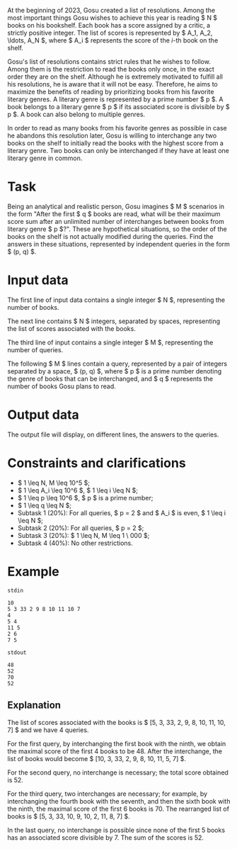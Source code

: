 At the beginning of 2023, Gosu created a list of resolutions. Among the most important things Gosu wishes to achieve this year is reading $ N $ books on his bookshelf. Each book has a score assigned by a critic, a strictly positive integer. The list of scores is represented by $ A_1, A_2, \ldots, A_N $, where $ A_i $ represents the score of the $i$-th book on the shelf.

Gosu's list of resolutions contains strict rules that he wishes to follow. Among them is the restriction to read the books only once, in the exact order they are on the shelf. Although he is extremely motivated to fulfill all his resolutions, he is aware that it will not be easy. Therefore, he aims to maximize the benefits of reading by prioritizing books from his favorite literary genres. A literary genre is represented by a prime number $ p $. A book belongs to a literary genre $ p $ if its associated score is divisible by $ p $. A book can also belong to multiple genres.

In order to read as many books from his favorite genres as possible in case he abandons this resolution later, Gosu is willing to interchange any two books on the shelf to initially read the books with the highest score from a literary genre. Two books can only be interchanged if they have at least one literary genre in common.

# Task

Being an analytical and realistic person, Gosu imagines $ M $ scenarios in the form "After the first $ q $ books are read, what will be their maximum score sum after an unlimited number of interchanges between books from literary genre $ p $?". These are hypothetical situations, so the order of the books on the shelf is not actually modified during the queries. Find the answers in these situations, represented by independent queries in the form $ (p, q) $.

# Input data

The first line of input data contains a single integer $ N $, representing the number of books.

The next line contains $ N $ integers, separated by spaces, representing the list of scores associated with the books.

The third line of input contains a single integer $ M $, representing the number of queries.

The following $ M $ lines contain a query, represented by a pair of integers separated by a space, $ (p, q) $, where $ p $ is a prime number denoting the genre of books that can be interchanged, and $ q $ represents the number of books Gosu plans to read.

# Output data

The output file will display, on different lines, the answers to the queries.

# Constraints and clarifications

* $ 1 \leq N, M \leq 10^5 $;
* $ 1 \leq A_i \leq 10^6 $, $ 1 \leq i \leq N $;
* $ 1 \leq p \leq 10^6 $, $ p $ is a prime number;
* $ 1 \leq q \leq N $;
* Subtask 1 (20\%): For all queries, $ p = 2 $ and $ A_i $ is even, $ 1 \leq i \leq N $;
* Subtask 2 (20\%): For all queries, $ p = 2 $;
* Subtask 3 (20\%): $ 1 \leq N, M \leq 1 \ 000 $;
* Subtask 4 (40\%): No other restrictions.

# Example

`stdin`
```
10
5 3 33 2 9 8 10 11 10 7
4
5 4
11 5
2 6
7 5
```

`stdout`
```
48
52
70
52
```

## Explanation

The list of scores associated with the books is $ [5, 3, 33, 2, 9, 8, 10, 11, 10, 7] $ and we have 4 queries.

For the first query, by interchanging the first book with the ninth, we obtain the maximal score of the first 4 books to be 48. After the interchange, the list of books would become $ [10, 3, 33, 2, 9, 8, 10, 11, 5, 7] $.

For the second query, no interchange is necessary; the total score obtained is 52.

For the third query, two interchanges are necessary; for example, by interchanging the fourth book with the seventh, and then the sixth book with the ninth, the maximal score of the first 6 books is 70. The rearranged list of books is $ [5, 3, 33, 10, 9, 10, 2, 11, 8, 7] $.

In the last query, no interchange is possible since none of the first 5 books has an associated score divisible by 7. The sum of the scores is 52.